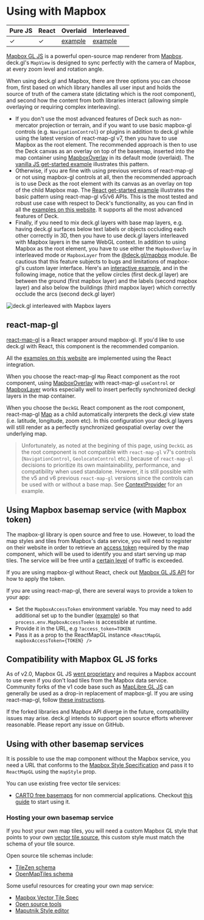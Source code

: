 # Using with Mapbox

| Pure JS | React | Overlaid | Interleaved |
| ----- | ----- | ----- | ----- |
|  ✓ | ✓ | [example](https://github.com/visgl/deck.gl/tree/master/examples/get-started/pure-js/mapbox) | [example](https://deck.gl/gallery/mapbox-layer) |

[Mapbox GL JS](https://github.com/mapbox/mapbox-gl-js) is a powerful open-source map renderer from [Mapbox](https://mapbox.com). deck.gl's `MapView` is designed to sync perfectly with the camera of Mapbox, at every zoom level and rotation angle.

When using deck.gl and Mapbox, there are three options you can choose from, first based on which library handles all user input and holds the source of truth of the camera state (dictating which is the root component), and second how the content from both libraries interact (allowing simple overlaying or requiring complex interleaving).

- If you don't use the most advanced features of Deck such as non-mercator projection or terrain, and if you want to use basic mapbox-gl controls (e.g. `NavigationControl`) or plugins in addition to deck.gl while using the latest version of react-map-gl v7, then you have to use Mapbox as the root element. The recommended approach is then to use the Deck canvas as an overlay on top of the basemap, inserted into the map container using [MapboxOverlay](https://deck.gl/docs/api-reference/mapbox/mapbox-overlay#using-with-react-map-gl) in its default mode (overlaid). The [vanilla JS get-started example](https://github.com/visgl/deck.gl/tree/master/examples/get-started/pure-js/mapbox/) illustrates this pattern.
- Otherwise, if you are fine with using previous versions of react-map-gl or not using mapbox-gl controls at all, then the recommended approach is to use Deck as the root element with its canvas as an overlay on top of the child Mapbox map. The [React get-started example](https://github.com/visgl/deck.gl/tree/master/examples/get-started/react/mapbox/) illustrates the basic pattern using react-map-gl v5/v6 APIs. This is the most tested and robust use case with respect to Deck's functionality, as you can find in all the [examples on this website](https://deck.gl/examples/). It supports all the most advanced features of Deck.
- Finally, if you need to mix deck.gl layers with base map layers, e.g. having deck.gl surfaces below text labels or objects occluding each other correctly in 3D, then you have to use deck.gl layers interleaved with Mapbox layers in the same WebGL context. In addition to using Mapbox as the root element, you have to use either the `MapboxOverlay` in interleaved mode or `MapboxLayer` from the [@deck.gl/mapbox](../../api-reference/mapbox/overview.md) module. Be cautious that this feature subjects to bugs and limitations of mapbox-gl's custom layer interface. Here's an [interactive example](https://deck.gl/examples/mapbox), and in the following image, notice that the yellow circles (first deck.gl layer) are between the ground (first mapbox layer) and the labels (second mapbox layer) and also below the buildings (third mapbox layer) which correctly occlude the arcs (second deck.gl layer)

![deck.gl interleaved with Mapbox layers](https://raw.github.com/visgl/deck.gl-data/master/images/whats-new/mapbox-layers.jpg)

## react-map-gl

[react-map-gl](https://github.com/visgl/react-map-gl) is a React wrapper around mapbox-gl. If you'd like to use deck.gl with React, this component is the recommended companion.

All the [examples on this website](https://github.com/visgl/deck.gl/tree/master/examples/website) are implemented using the React integration.

When you choose the react-map-gl `Map` React component as the root component, using [MapboxOverlay](https://deck.gl/docs/api-reference/mapbox/mapbox-overlay#using-with-react-map-gl) with react-map-gl `useControl` or [MapboxLayer](https://deck.gl/docs/api-reference/mapbox/mapbox-layer#example) works especially well to insert perfectly synchronized deckgl layers in the map container.

When you choose the `DeckGL` React component as the root component, react-map-gl [Map](https://visgl.github.io/react-map-gl/docs/api-reference/map) as a child automatically interprets the deck.gl view state (i.e. latitude, longitude, zoom etc). In this configuration your deck.gl layers will still render as a perfectly synchronized geospatial overlay over the underlying map.

> Unfortunately, as noted at the begining of this page, using `DeckGL` as the root component is not compatible with `react-map-gl` v7's controls (`NavigationControl`, `GeolocateControl` etc.) because of `react-map-gl` decisions to prioritize its own maintainability, performance, and compatibility when used standalone. However, it is still possible with the v5 and v6 previous `react-map-gl` versions since the controls can be used with or without a base map. See [ContextProvider](../../api-reference/react/deckgl.md#contextprovider) for an example.

## Using Mapbox basemap service (with Mapbox token)

The mapbox-gl library is open source and free to use. However, to load the map styles and tiles from Mapbox's data service, you will need to register on their website in order to retrieve an [access token](https://docs.mapbox.com/help/how-mapbox-works/access-tokens/) required by the map component, which will be used to identify you and start serving up map tiles. The service will be free until a [certain level](https://www.mapbox.com/pricing/) of traffic is exceeded.

If you are using mapbox-gl without React, check out [Mapbox GL JS API](https://docs.mapbox.com/mapbox-gl-js/api/#accesstoken) for how to apply the token.

If you are using react-map-gl, there are several ways to provide a token to your app:

* Set the `MapboxAccessToken` environment variable. You may need to add additional set up to the bundler ([example](https://webpack.js.org/plugins/environment-plugin/)) so that `process.env.MapboxAccessToekn` is accessible at runtime.
* Provide it in the URL, e.g `?access_token=TOKEN`
* Pass it as a prop to the ReactMapGL instance `<ReactMapGL mapboxAccessToken={TOKEN} />`

## Compatibility with Mapbox GL JS forks

As of v2.0, Mapbox GL JS [went proprietary](https://github.com/mapbox/mapbox-gl-js/blob/main/CHANGELOG.md#200) and requires a Mapbox account to use even if you don't load tiles from the Mapbox data service. Community forks of the v1 code base such as [MapLibre GL JS](https://maplibre.org) can generally be used as a drop-in replacement of mapbox-gl. If you are using react-map-gl, follow [these instructions](http://visgl.github.io/react-map-gl/docs/get-started/get-started#using-with-a-mapbox-gl-fork).

If the forked libraries and Mapbox API diverge in the future, compatibility issues may arise. deck.gl intends to support open source efforts wherever reasonable. Please report any issue on GitHub.

## Using with other basemap services

It is possible to use the map component without the Mapbox service, you need a URL that conforms to the [Mapbox Style Specification](https://www.mapbox.com/mapbox-gl-js/style-spec) and pass it to `ReactMapGL` using the `mapStyle` prop.

You can use existing free vector tile services:

- [CARTO free basemaps](https://carto.com/basemaps) for non commercial applications. Checkout [this guide](../../api-reference/carto/basemap.md) to start using it.

### Hosting your own basemap service

If you host your own map tiles, you will need a custom Mapbox GL style that points to your own [vector tile source](https://www.mapbox.com/mapbox-gl-js/style-spec/), this custom style must match the schema of your tile source.

Open source tile schemas include:

- [TileZen schema](https://tilezen.readthedocs.io/en/latest/layers/)
- [OpenMapTiles schema ](https://openmaptiles.org/schema/)

Some useful resources for creating your own map service:

- [Mapbox Vector Tile Spec](https://www.mapbox.com/developers/vector-tiles/)
- [Open source tools](https://github.com/mapbox/awesome-vector-tiles)
- [Maputnik Style editor](https://maputnik.github.io)
